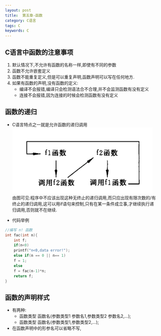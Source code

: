 ```yaml
---
layout: post
title:  第五章-函数
category: C语言
tags: C
keywords: C
---
```


## C语言中函数的注意事项
1. 默认情况下,不允许有函数的名称一样,即使有不同的参数
2. 函数不允许嵌套定义
3. 函数不能重复定义,但是可以重复声明,函数声明可以写在任何地方.
4. 如果有函数的声明,没有函数的定义:
	* 编译不会报错,编译只会检测语法合不合理,并不会监测函数有没有定义
	* 连接不会报错,因为连接的时候会检测函数有没有定义

## 函数的递归
* C语言特点之一就是允许函数的递归调用
  ![](https://raw.githubusercontent.com/zhoghua123/imgsBed/master/函数递归调用.png)
  由图可见:程序中不应该出现这种无终止的递归调用,而只应出现有限次数的/有终止的递归调用,这可以用if语句来控制,只有在某一条件成立事,才继续执行递归调用,否则就不在继续.
  
* 代码举例

```c
//编写 n! 函数
int fac(int n){
	int f;
	if(n<0)
	printf("n<0,data error!");
	else if(n == 0 || n== 1)
	f = 1;
	else
	f = fac(n-1)*n;
	return f;
}
```
## 函数的声明样式
* 有两种:
	* 函数类型 函数名(参数类型1 参数名1,参数类型2 参数名2,...);
	* 函数类型 函数名(参数类型1,参数类型2,...); 
* 在函数声明中的形参名可以省略不写,
